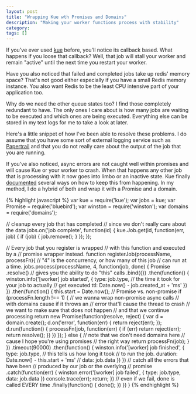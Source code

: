 ```yaml
---
layout: post
title: "Wrapping Kue wth Promises and Domains"
description: "Making your worker functions process with stability"
category:
tags: []
---
```


If you've ever used [kue](https://github.com/Automattic/kue) before, you'll
notice its callback based. What happens if you loose that callback? Well,
that job will stall your worker and remain "active" until the next time
you restart your worker.

Have you also noticed that failed and completed jobs take up redis'
memory space? That's not good either especially if you have a small
Redis memory instance. You also want Redis to be the least CPU intensive
part of your application too.

Why do we need the other queue states too? I find those completely
redundant to have. The only ones I care about is how many jobs are
waiting to be executed and which ones are being executed. Everything
else can be stored in my text logs for me to take a look at later.

Here's a little snippet of how I've been able to resolve these problems.
I do assume that you have some sort of external logging service such
as [Papertrail](http://papertrail.com) and that you do not really care
about the output of the job that you are running.

If you've also noticed, async errors are not caught well within
promises and will cause Kue or your worker to crash. When that happens
any other job that is processing with it now goes into limbo or
an inactive state. Kue finally [documented](https://github.com/Automattic/kue#error-handling)
several ways on how to keep this from happening. In my method, I do a hybrid
of both and wrap it with a Promise and a domain.

{% highlight javascript %}
var kue = require('kue');
var jobs = kue;
var Promise = require('bluebird');
var winston = require('winston');
var domains = require('domains');

// cleanup every job that has completed
// since we don't really care about the data
jobs.on('job complete', function(id) {
  kue.Job.get(id, function(err, job) {
    if (job) {
      job.remove();
    }
  });
});

// Every job that you register is wrapped
// with this function and executed by a
// promise wrapper instead.
function registerJob(processName, processFn){
  // "4" is the concurrency, or how many of this job
  // can run at a time.
  jobs.process(processName, 4, function(job, done) {
    Promise
      .resolve()
      // gives you the ability to do "this" calls
      .bind({})
      .then(function() {
        winston.info('[worker] job started', {
          type: job.type,
          // the time it took for your job to actually
          // get executed
          ttl: Date.now() - job.created_at + 'ms'
        })
      })
      .then(function() {
        this.start = Date.now();
        // Promise vs. non-promise
        if (processFn.length !== 1) {
          // we wanna wrap non-promise async calls
          // with domains cause if it throws an
          // error that'll cause the thread to crash
          // we want to make sure that does not happen
          // and that we continue processing
          return new Promise(function(resolve, reject) {
            var d = domain.create();
            d.on('error', function(err) {
              return reject(err);
            });
            d.run(function() {
              processFn(job, function(err) {
                if (err) return reject(err);
                return resolve();
              })
            })
          });
        } else {
          // note that we don't need domains here
          // cause I hope you're using promises
          // the right way
          return processFn(job);
        }
      })
      .timeout(90000)
      .then(function() {
        winston.info('[worker] job finished', {
          type: job.type,
          // this tells us how long it took
          // to run the job.
          duration: Date.now() - this.start + 'ms'
          // data: job.data
        })
      })
      // catch all the errors that have been
      // produced by our job or the overlying
      // promise
      .catch(function(err) {
        winston.error('[worker] job failed', {
          type: job.type,
          data: job.data
        })
        console.trace(err);
        return;
      })
      // even if we fail, done is called EVERY time
      .finally(function() {
        done();
      })
  })
}
{% endhighlight %}
